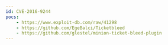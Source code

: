 ```yaml
---
id: CVE-2016-9244
pocs:
    - https://www.exploit-db.com/raw/41298
    - https://github.com/EgeBalci/Ticketbleed
    - https://github.com/glestel/minion-ticket-bleed-plugin
---
```


